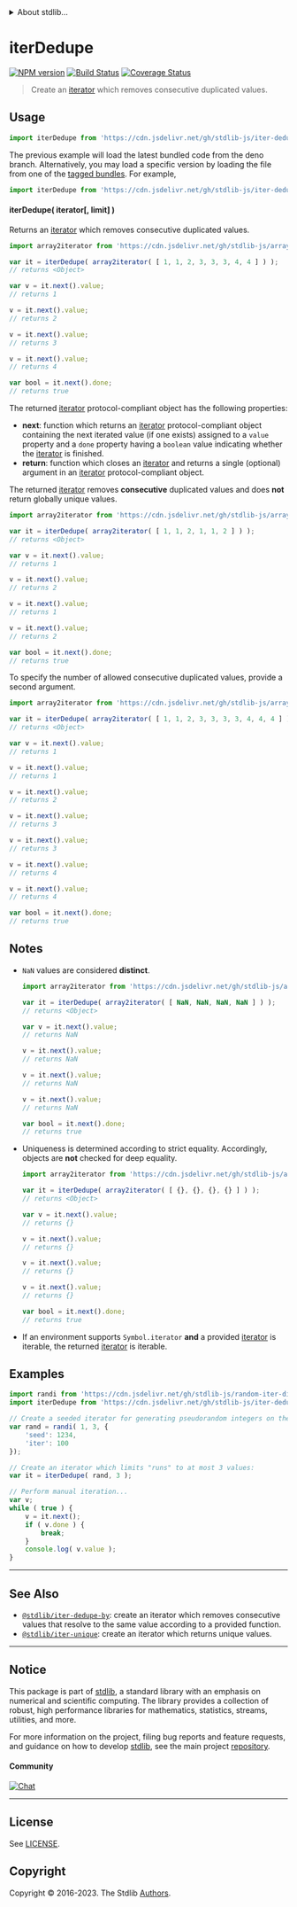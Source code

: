 <!--

@license Apache-2.0

Copyright (c) 2019 The Stdlib Authors.

Licensed under the Apache License, Version 2.0 (the "License");
you may not use this file except in compliance with the License.
You may obtain a copy of the License at

   http://www.apache.org/licenses/LICENSE-2.0

Unless required by applicable law or agreed to in writing, software
distributed under the License is distributed on an "AS IS" BASIS,
WITHOUT WARRANTIES OR CONDITIONS OF ANY KIND, either express or implied.
See the License for the specific language governing permissions and
limitations under the License.

-->


<details>
  <summary>
    About stdlib...
  </summary>
  <p>We believe in a future in which the web is a preferred environment for numerical computation. To help realize this future, we've built stdlib. stdlib is a standard library, with an emphasis on numerical and scientific computation, written in JavaScript (and C) for execution in browsers and in Node.js.</p>
  <p>The library is fully decomposable, being architected in such a way that you can swap out and mix and match APIs and functionality to cater to your exact preferences and use cases.</p>
  <p>When you use stdlib, you can be absolutely certain that you are using the most thorough, rigorous, well-written, studied, documented, tested, measured, and high-quality code out there.</p>
  <p>To join us in bringing numerical computing to the web, get started by checking us out on <a href="https://github.com/stdlib-js/stdlib">GitHub</a>, and please consider <a href="https://opencollective.com/stdlib">financially supporting stdlib</a>. We greatly appreciate your continued support!</p>
</details>

# iterDedupe

[![NPM version][npm-image]][npm-url] [![Build Status][test-image]][test-url] [![Coverage Status][coverage-image]][coverage-url] <!-- [![dependencies][dependencies-image]][dependencies-url] -->

> Create an [iterator][mdn-iterator-protocol] which removes consecutive duplicated values.

<!-- Section to include introductory text. Make sure to keep an empty line after the intro `section` element and another before the `/section` close. -->

<section class="intro">

</section>

<!-- /.intro -->

<!-- Package usage documentation. -->



<section class="usage">

## Usage

```javascript
import iterDedupe from 'https://cdn.jsdelivr.net/gh/stdlib-js/iter-dedupe@deno/mod.js';
```
The previous example will load the latest bundled code from the deno branch. Alternatively, you may load a specific version by loading the file from one of the [tagged bundles](https://github.com/stdlib-js/iter-dedupe/tags). For example,

```javascript
import iterDedupe from 'https://cdn.jsdelivr.net/gh/stdlib-js/iter-dedupe@v0.1.0-deno/mod.js';
```

#### iterDedupe( iterator\[, limit] )

Returns an [iterator][mdn-iterator-protocol] which removes consecutive duplicated values.

```javascript
import array2iterator from 'https://cdn.jsdelivr.net/gh/stdlib-js/array-to-iterator@deno/mod.js';

var it = iterDedupe( array2iterator( [ 1, 1, 2, 3, 3, 3, 4, 4 ] ) );
// returns <Object>

var v = it.next().value;
// returns 1

v = it.next().value;
// returns 2

v = it.next().value;
// returns 3

v = it.next().value;
// returns 4

var bool = it.next().done;
// returns true
```

The returned [iterator][mdn-iterator-protocol] protocol-compliant object has the following properties:

-   **next**: function which returns an [iterator][mdn-iterator-protocol] protocol-compliant object containing the next iterated value (if one exists) assigned to a `value` property and a `done` property having a `boolean` value indicating whether the [iterator][mdn-iterator-protocol] is finished.
-   **return**: function which closes an [iterator][mdn-iterator-protocol] and returns a single (optional) argument in an [iterator][mdn-iterator-protocol] protocol-compliant object.

The returned [iterator][mdn-iterator-protocol] removes **consecutive** duplicated values and does **not** return globally unique values.

```javascript
import array2iterator from 'https://cdn.jsdelivr.net/gh/stdlib-js/array-to-iterator@deno/mod.js';

var it = iterDedupe( array2iterator( [ 1, 1, 2, 1, 1, 2 ] ) );
// returns <Object>

var v = it.next().value;
// returns 1

v = it.next().value;
// returns 2

v = it.next().value;
// returns 1

v = it.next().value;
// returns 2

var bool = it.next().done;
// returns true
```

To specify the number of allowed consecutive duplicated values, provide a second argument.

```javascript
import array2iterator from 'https://cdn.jsdelivr.net/gh/stdlib-js/array-to-iterator@deno/mod.js';

var it = iterDedupe( array2iterator( [ 1, 1, 2, 3, 3, 3, 3, 4, 4, 4 ] ), 2 );
// returns <Object>

var v = it.next().value;
// returns 1

v = it.next().value;
// returns 1

v = it.next().value;
// returns 2

v = it.next().value;
// returns 3

v = it.next().value;
// returns 3

v = it.next().value;
// returns 4

v = it.next().value;
// returns 4

var bool = it.next().done;
// returns true
```

</section>

<!-- /.usage -->

<!-- Package usage notes. Make sure to keep an empty line after the `section` element and another before the `/section` close. -->

<section class="notes">

## Notes

-   `NaN` values are considered **distinct**.

    ```javascript
    import array2iterator from 'https://cdn.jsdelivr.net/gh/stdlib-js/array-to-iterator@deno/mod.js';

    var it = iterDedupe( array2iterator( [ NaN, NaN, NaN, NaN ] ) );
    // returns <Object>

    var v = it.next().value;
    // returns NaN

    v = it.next().value;
    // returns NaN

    v = it.next().value;
    // returns NaN

    v = it.next().value;
    // returns NaN

    var bool = it.next().done;
    // returns true
    ```

-   Uniqueness is determined according to strict equality. Accordingly, objects are **not** checked for deep equality.

    ```javascript
    import array2iterator from 'https://cdn.jsdelivr.net/gh/stdlib-js/array-to-iterator@deno/mod.js';

    var it = iterDedupe( array2iterator( [ {}, {}, {}, {} ] ) );
    // returns <Object>

    var v = it.next().value;
    // returns {}

    v = it.next().value;
    // returns {}

    v = it.next().value;
    // returns {}

    v = it.next().value;
    // returns {}

    var bool = it.next().done;
    // returns true
    ```

-   If an environment supports `Symbol.iterator` **and** a provided [iterator][mdn-iterator-protocol] is iterable, the returned [iterator][mdn-iterator-protocol] is iterable.

</section>

<!-- /.notes -->

<!-- Package usage examples. -->

<section class="examples">

## Examples

<!-- eslint no-undef: "error" -->

```javascript
import randi from 'https://cdn.jsdelivr.net/gh/stdlib-js/random-iter-discrete-uniform@deno/mod.js';
import iterDedupe from 'https://cdn.jsdelivr.net/gh/stdlib-js/iter-dedupe@deno/mod.js';

// Create a seeded iterator for generating pseudorandom integers on the interval [1,3]:
var rand = randi( 1, 3, {
    'seed': 1234,
    'iter': 100
});

// Create an iterator which limits "runs" to at most 3 values:
var it = iterDedupe( rand, 3 );

// Perform manual iteration...
var v;
while ( true ) {
    v = it.next();
    if ( v.done ) {
        break;
    }
    console.log( v.value );
}
```

</section>

<!-- /.examples -->

<!-- Section to include cited references. If references are included, add a horizontal rule *before* the section. Make sure to keep an empty line after the `section` element and another before the `/section` close. -->

<section class="references">

</section>

<!-- /.references -->

<!-- Section for related `stdlib` packages. Do not manually edit this section, as it is automatically populated. -->

<section class="related">

* * *

## See Also

-   <span class="package-name">[`@stdlib/iter-dedupe-by`][@stdlib/iter/dedupe-by]</span><span class="delimiter">: </span><span class="description">create an iterator which removes consecutive values that resolve to the same value according to a provided function.</span>
-   <span class="package-name">[`@stdlib/iter-unique`][@stdlib/iter/unique]</span><span class="delimiter">: </span><span class="description">create an iterator which returns unique values.</span>

</section>

<!-- /.related -->

<!-- Section for all links. Make sure to keep an empty line after the `section` element and another before the `/section` close. -->


<section class="main-repo" >

* * *

## Notice

This package is part of [stdlib][stdlib], a standard library with an emphasis on numerical and scientific computing. The library provides a collection of robust, high performance libraries for mathematics, statistics, streams, utilities, and more.

For more information on the project, filing bug reports and feature requests, and guidance on how to develop [stdlib][stdlib], see the main project [repository][stdlib].

#### Community

[![Chat][chat-image]][chat-url]

---

## License

See [LICENSE][stdlib-license].


## Copyright

Copyright &copy; 2016-2023. The Stdlib [Authors][stdlib-authors].

</section>

<!-- /.stdlib -->

<!-- Section for all links. Make sure to keep an empty line after the `section` element and another before the `/section` close. -->

<section class="links">

[npm-image]: http://img.shields.io/npm/v/@stdlib/iter-dedupe.svg
[npm-url]: https://npmjs.org/package/@stdlib/iter-dedupe

[test-image]: https://github.com/stdlib-js/iter-dedupe/actions/workflows/test.yml/badge.svg?branch=v0.1.0
[test-url]: https://github.com/stdlib-js/iter-dedupe/actions/workflows/test.yml?query=branch:v0.1.0

[coverage-image]: https://img.shields.io/codecov/c/github/stdlib-js/iter-dedupe/main.svg
[coverage-url]: https://codecov.io/github/stdlib-js/iter-dedupe?branch=main

<!--

[dependencies-image]: https://img.shields.io/david/stdlib-js/iter-dedupe.svg
[dependencies-url]: https://david-dm.org/stdlib-js/iter-dedupe/main

-->

[chat-image]: https://img.shields.io/gitter/room/stdlib-js/stdlib.svg
[chat-url]: https://app.gitter.im/#/room/#stdlib-js_stdlib:gitter.im

[stdlib]: https://github.com/stdlib-js/stdlib

[stdlib-authors]: https://github.com/stdlib-js/stdlib/graphs/contributors

[umd]: https://github.com/umdjs/umd
[es-module]: https://developer.mozilla.org/en-US/docs/Web/JavaScript/Guide/Modules

[deno-url]: https://github.com/stdlib-js/iter-dedupe/tree/deno
[umd-url]: https://github.com/stdlib-js/iter-dedupe/tree/umd
[esm-url]: https://github.com/stdlib-js/iter-dedupe/tree/esm
[branches-url]: https://github.com/stdlib-js/iter-dedupe/blob/main/branches.md

[stdlib-license]: https://raw.githubusercontent.com/stdlib-js/iter-dedupe/main/LICENSE

[mdn-iterator-protocol]: https://developer.mozilla.org/en-US/docs/Web/JavaScript/Reference/Iteration_protocols#The_iterator_protocol

<!-- <related-links> -->

[@stdlib/iter/dedupe-by]: https://github.com/stdlib-js/iter-dedupe-by/tree/deno

[@stdlib/iter/unique]: https://github.com/stdlib-js/iter-unique/tree/deno

<!-- </related-links> -->

</section>

<!-- /.links -->
